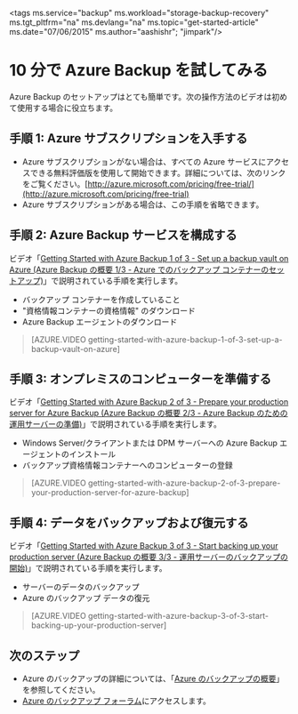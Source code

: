 <properties
   pageTitle="10 分で Azure Backup を試してみる | Microsoft Azure"
   description="10 分で Azure Backup を使用する"
   services="backup"
   documentationCenter=""
   authors="Jim-Parker"
   manager="shreeshd"
   editor=""/>

<tags ms.service="backup" ms.workload="storage-backup-recovery" ms.tgt_pltfrm="na" ms.devlang="na" ms.topic="get-started-article" ms.date="07/06/2015" ms.author="aashishr"; "jimpark"/>

# 10 分で Azure Backup を試してみる
Azure Backup のセットアップはとても簡単です。次の操作方法のビデオは初めて使用する場合に役立ちます。

## 手順 1: Azure サブスクリプションを入手する
- Azure サブスクリプションがない場合は、すべての Azure サービスにアクセスできる無料評価版を使用して開始できます。詳細については、次のリンクをご覧ください。[http://azure.microsoft.com/pricing/free-trial/](http://azure.microsoft.com/pricing/free-trial)
- Azure サブスクリプションがある場合は、この手順を省略できます。

## 手順 2: Azure Backup サービスを構成する
ビデオ「[Getting Started with Azure Backup 1 of 3 - Set up a backup vault on Azure (Azure Backup の概要 1/3 - Azure でのバックアップ コンテナーのセットアップ)](http://azure.microsoft.com/documentation/videos/getting-started-with-azure-backup-1-of-3-set-up-a-backup-vault-on-azure/)」で説明されている手順を実行します。

- バックアップ コンテナーを作成していること
- "資格情報コンテナーの資格情報" のダウンロード
- Azure Backup エージェントのダウンロード

> [AZURE.VIDEO getting-started-with-azure-backup-1-of-3-set-up-a-backup-vault-on-azure]

## 手順 3: オンプレミスのコンピューターを準備する
ビデオ「[Getting Started with Azure Backup 2 of 3 - Prepare your production server for Azure Backup (Azure Backup の概要 2/3 - Azure Backup のための運用サーバーの準備)](http://azure.microsoft.com/documentation/videos/getting-started-with-azure-backup-2-of-3-prepare-your-production-server-for-azure-backup/)」で説明されている手順を実行します。

- Windows Server/クライアントまたは DPM サーバーへの Azure Backup エージェントのインストール
- バックアップ資格情報コンテナーへのコンピューターの登録

> [AZURE.VIDEO getting-started-with-azure-backup-2-of-3-prepare-your-production-server-for-azure-backup]

## 手順 4: データをバックアップおよび復元する
ビデオ「[Getting Started with Azure Backup 3 of 3 - Start backing up your production server (Azure Backup の概要 3/3 - 運用サーバーのバックアップの開始)](http://azure.microsoft.com/documentation/videos/getting-started-with-azure-backup-3-of-3-start-backing-up-your-production-server/)」で説明されている手順を実行します。

- サーバーのデータのバックアップ
- Azure のバックアップ データの復元

> [AZURE.VIDEO getting-started-with-azure-backup-3-of-3-start-backing-up-your-production-server]

## 次のステップ
- Azure のバックアップの詳細については、「[Azure のバックアップの概要](backup-introduction-to-azure-backup.md)」を参照してください。
- [Azure のバックアップ フォーラム](http://go.microsoft.com/fwlink/p/?LinkId=290933)にアクセスします。

<!---HONumber=July15_HO4-->
